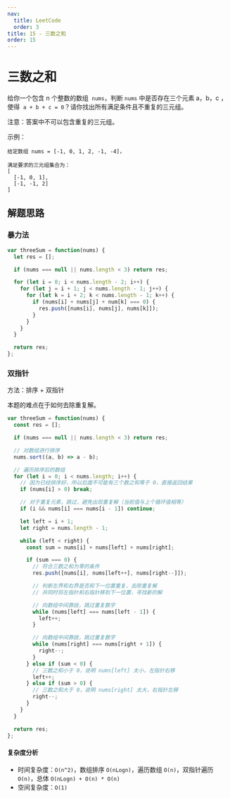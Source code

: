 ```yaml
---
nav:
  title: LeetCode
  order: 3
title: 15 - 三数之和
order: 15
---
```


# 三数之和

给你一个包含 n 个整数的数组  `nums`，判断 `nums` 中是否存在三个元素 a，b，c ，使得  `a + b + c = 0`？请你找出所有满足条件且不重复的三元组。

注意：答案中不可以包含重复的三元组。

示例：

```plain
给定数组 nums = [-1, 0, 1, 2, -1, -4]，

满足要求的三元组集合为：
[
  [-1, 0, 1],
  [-1, -1, 2]
]
```

## 解题思路

### 暴力法

```js
var threeSum = function(nums) {
  let res = [];

  if (nums === null || nums.length < 3) return res;

  for (let i = 0; i < nums.length - 2; i++) {
    for (let j = i + 1; j < nums.length - 1; j++) {
      for (let k = i + 2; k < nums.length - 1; k++) {
        if (nums[i] + nums[j] + num[k] === 0) {
          res.push([nums[i], nums[j], nums[k]]);
        }
      }
    }
  }

  return res;
};
```

### 双指针

方法：排序 + 双指针

本题的难点在于如何去除重复解。

```js
var threeSum = function(nums) {
  const res = [];

  if (nums === null || nums.length < 3) return res;

  // 对数组进行排序
  nums.sort((a, b) => a - b);

  // 遍历排序后的数组
  for (let i = 0; i < nums.length; i++) {
    // 因为已经排序好，所以后面不可能有三个数之和等于 0，直接返回结果
    if (nums[i] > 0) break;

    // 对于重复元素，跳过，避免出现重复解（当前值与上个循环值相等）
    if (i && nums[i] === nums[i - 1]) continue;

    let left = i + 1;
    let right = nums.length - 1;

    while (left < right) {
      const sum = nums[i] + nums[left] + nums[right];

      if (sum === 0) {
        // 符合三数之和为零的条件
        res.push([nums[i], nums[left++], nums[right--]]);

        // 判断左界和右界是否和下一位置重复，去除重复解
        // 并同时将左指针和右指针移到下一位置，寻找新的解

        // 向数组中间靠拢，跳过重复数字
        while (nums[left] === nums[left - 1]) {
          left++;
        }

        // 向数组中间靠拢，跳过重复数字
        while (nums[right] === nums[right + 1]) {
          right--;
        }
      } else if (sum < 0) {
        // 三数之和小于 0，说明 nums[left] 太小，左指针右移
        left++;
      } else if (sum > 0) {
        // 三数之和大于 0，说明 nums[right] 太大，右指针左移
        right--;
      }
    }
  }

  return res;
};
```

#### 复杂度分析

- 时间复杂度：`O(n^2)`，数组排序 `O(nLogn)`，遍历数组 `O(n)`，双指针遍历 `O(n)`，总体 `O(nLogn) + O(n) * O(n)`
- 空间复杂度：`O(1)`
